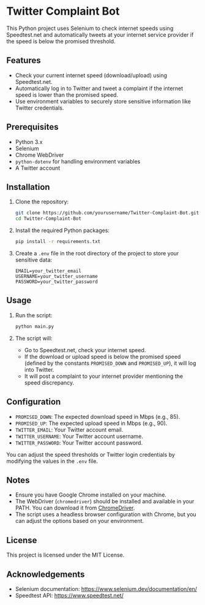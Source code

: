 # Twitter Complaint Bot

This Python project uses Selenium to check internet speeds using Speedtest.net and automatically tweets at your internet service provider if the speed is below the promised threshold.

## Features
- Check your current internet speed (download/upload) using Speedtest.net.
- Automatically log in to Twitter and tweet a complaint if the internet speed is lower than the promised speed.
- Use environment variables to securely store sensitive information like Twitter credentials.

## Prerequisites

- Python 3.x
- Selenium
- Chrome WebDriver
- `python-dotenv` for handling environment variables
- A Twitter account

## Installation

1. Clone the repository:
   ```bash
   git clone https://github.com/yourusername/Twitter-Complaint-Bot.git
   cd Twitter-Complaint-Bot
   ```

2. Install the required Python packages:
   ```bash
   pip install -r requirements.txt
   ```

3. Create a `.env` file in the root directory of the project to store your sensitive data:
   ```plaintext
   EMAIL=your_twitter_email
   USERNAME=your_twitter_username
   PASSWORD=your_twitter_password
   ```

## Usage

1. Run the script:
   ```bash
   python main.py
   ```

2. The script will:
   - Go to Speedtest.net, check your internet speed.
   - If the download or upload speed is below the promised speed (defined by the constants `PROMISED_DOWN` and `PROMISED_UP`), it will log into Twitter.
   - It will post a complaint to your internet provider mentioning the speed discrepancy.

## Configuration

- `PROMISED_DOWN`: The expected download speed in Mbps (e.g., 85).
- `PROMISED_UP`: The expected upload speed in Mbps (e.g., 90).
- `TWITTER_EMAIL`: Your Twitter account email.
- `TWITTER_USERNAME`: Your Twitter account username.
- `TWITTER_PASSWORD`: Your Twitter account password.

You can adjust the speed thresholds or Twitter login credentials by modifying the values in the `.env` file.

## Notes

- Ensure you have Google Chrome installed on your machine.
- The WebDriver (`chromedriver`) should be installed and available in your PATH. You can download it from [ChromeDriver](https://sites.google.com/a/chromium.org/chromedriver/).
- The script uses a headless browser configuration with Chrome, but you can adjust the options based on your environment.

## License

This project is licensed under the MIT License.

## Acknowledgements

- Selenium documentation: https://www.selenium.dev/documentation/en/
- Speedtest API: https://www.speedtest.net/
